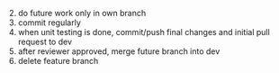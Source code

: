 2. do future work only in own branch
3. commit regularly
4. when unit testing is done, commit/push final changes and initial pull request to dev
5. after reviewer approved, merge future branch into dev
6. delete feature branch